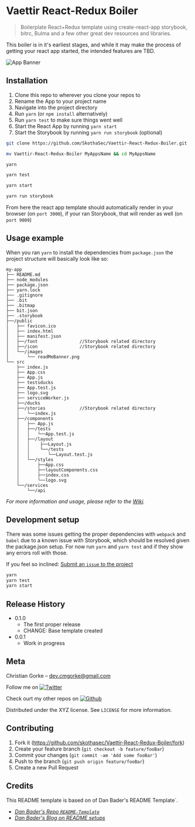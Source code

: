 # Vaettir React-Redux Boiler

> Boilerplate React+Redux template using create-react-app storybook, bitrc, Bulma and a few other great dev resources and libraries.

<!--- No npm or build status yet, future use
[![NPM Version][npm-image]][npm-url]
[![Build Status][travis-image]][travis-url]
[![Downloads Stats][npm-downloads]][npm-url]
--->

This boiler is in it's earliest stages, and while it may make the process of getting your react app started, the intended features are TBD.

![App Banner](public/readMeBanner.png)

## Installation

1. Clone this repo to wherever you clone your repos to
2. Rename the App to your project name
3. Navigate into the project directory
4. Run `yarn` (or `npm install` alternatively)
5. Run `yarn test` to make sure things went well
6. Start the React App by running `yarn start`
7. Start the Storybook by running `yarn run storybook` (optional)

```sh
git clone https://github.com/SkothaSec/Vaettir-React-Redux-Boiler.git

mv Vaettir-React-Redux-Boiler MyAppsName && cd MyAppsName

yarn

yarn test

yarn start

yarn run storybook
```

From here the react app template should automatically render in your browser (on `port 3000`), if your ran Storybook, that will render as well (on `port 9009`)

## Usage example

When you ran `yarn` to install the dependencies from `package.json` the project structure will basically look like so:

```
my-app
├── README.md
├── node_modules
├── package.json
├── yarn.lock
├── .gitignore
├── .bit
├── .bitmap
├── bit.json
├── .storybook
├──/public
│   ├── favicon.ico
│   ├── index.html
│   ├── manifest.json
│   ├──/font                //Storybook related directory
│   ├──/icon                //Storybook related directory
│   └──/images
│       └── readMeBanner.png
└── src
    ├── index.js
    ├── App.css
    ├── App.js
    ├── testsducks
    ├── App.test.js
    ├── logo.svg
    ├── serviceWorker.js
    ├──/ducks
    ├──/stories             //Storybook related directory
    │   └──index.js
    ├──/components
    │   ├── App.js
    │   ├──/tests
    │   │   └──App.test.js
    │   ├──/layout
    │   │    ├──Layout.js
    │   │    └──/tests
    │   │       └──Layout.test.js
    │   └──/styles
    │       ├──App.css
    │       ├──layoutComponents.css
    │       ├──index.css
    │       └──logo.svg
    └──/services
        └──/api
```

_For more information and usage, please refer to the [Wiki][wiki]._

## Development setup

There was some issues getting the proper dependencies with `webpack` and `babel` due to a known issue with Storybook, which should be resolved given the package.json setup. For now run `yarn` and `yarn test` and if they show any errors roll with those.

If you feel so inclined: [Submit an `issue` to the project](https://github.com/SkothaSec/dev_tools_manager/issues/new)

```sh
yarn
yarn test
yarn start
```

## Release History

-   0.1.0
    -   The first proper release
    -   CHANGE: Base template created
-   0.0.1
    -   Work in progress

## Meta

Christian Gorke – dev.cmgorke@gmail.com

Follow me on [![Twitter][twitter-icon]][twitter-link]

Check ourt my other repos on [![Github][github-icon]][github-link] 

Distributed under the XYZ license. See `LICENSE` for more information.

## Contributing

1. Fork it (<https://github.com/skothasec/Vaettir-React-Redux-Boiler/fork>)
2. Create your feature branch (`git checkout -b feature/fooBar`)
3. Commit your changes (`git commit -am 'Add some fooBar'`)
4. Push to the branch (`git push origin feature/fooBar`)
5. Create a new Pull Request

## Credits

This README template is based on of  Dan Bader's README Template`.

- [*Dan Bader's Repo `README-Template`*](https://github.com/dbader/readme-template)
- [*Dan Bader's Blog on README setups*]( https://dbader.org/blog/write-a-great-readme-for-your-github-project)

<!-- Markdown link & img dfn's -->

[npm-image]: https://img.shields.io/npm/v/datadog-metrics.svg?style=flat-square
[npm-url]: https://npmjs.org/package/datadog-metrics
[npm-downloads]: https://img.shields.io/npm/dm/datadog-metrics.svg?style=flat-square
[travis-image]: https://img.shields.io/travis/dbader/node-datadog-metrics/master.svg?style=flat-square
[travis-url]: https://travis-ci.org/dbader/node-datadog-metrics
[wiki]: https://github.com/yourname/yourproject/wiki
[github-link]: https://github.com/skothasec/
[github-icon]: http://i.imgur.com/0o48UoR.png
[twitter-icon]: http://i.imgur.com/tXSoThF.png
[twitter-link]: https://twitter.com/skothasec